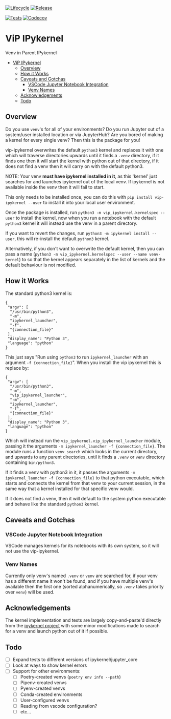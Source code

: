 [![Lifecycle](https://www.repostatus.org/badges/latest/wip.svg)](https://www.repostatus.org/#wip)
[![Release](https://img.shields.io/github/release/robertrosca/vip-ipykernel.svg)](https://github.com/robertrosca/vip-ipykernel/releases/latest)

[![Tests](https://github.com/RobertRosca/vip-ipykernel/workflows/Tests/badge.svg)](https://github.com/RobertRosca/vip-ipykernel/actions?query=workflow%3ATests)
[![Codecov](https://codecov.io/gh/RobertRosca/vip-ipykernel/branch/main/graph/badge.svg)](https://codecov.io/gh/RobertRosca/vip-ipykernel)

# ViP IPykernel

Venv in Parent IPykernel

- [ViP IPykernel](#vip-ipykernel)
  - [Overview](#overview)
  - [How it Works](#how-it-works)
  - [Caveats and Gotchas](#caveats-and-gotchas)
    - [VSCode Jupyter Notebook Integration](#vscode-jupyter-notebook-integration)
    - [Venv Names](#venv-names)
  - [Acknowledgements](#acknowledgements)
  - [Todo](#todo)

## Overview

Do you use `venv`'s for all of your environments? Do you run Jupyter out of a
system/user installed location or via JupyterHub? Are you bored of making a
kernel for every single venv? Then this is the package for you!

vip-ipykernel overwrites the default `python3` kernel and replaces it with one
which will traverse directories upwards until it finds a `.venv` directory, if
it finds one then it will start the kernel with python out of that directory, if
it does not find a venv then it will carry on with the default python3.

NOTE: Your venv **must have ipykernel installed in it**, as this 'kernel' just
searches for and launches ipykernel out of the local venv. If ipykernel is not
available inside the venv then it will fail to start.

This only needs to be installed once, you can do this with `pip install
vip-ipykernel --user` to install it into your local user environment.

Once the package is installed, run `python3 -m vip_ipykernel.kernelspec --user`
to install the kernel, now when you run a notebook with the default `python3`
kernel it will instead use the venv in a parent directory.

If you want to revert the changes, run `python3 -m ipykernel install --user`,
this will re-install the default `python3` kernel.

Alternatively, if you don't want to overwrite the default kernel, then you can
pass a name (`python3 -m vip_ipykernel.kernelspec --user --name venv-kernel`) to
so that the kernel appears separately in the list of kernels and the default
behaviour is not modified.

## How it Works

The standard python3 kernel is:

```
{
 "argv": [
  "/usr/bin/python3",
  "-m",
  "ipykernel_launcher",
  "-f",
  "{connection_file}"
 ],
 "display_name": "Python 3",
 "language": "python"
}
```

This just says "Run using `python3` to run `ipykernel_launcher` with an argument
`-f {connection_file}`". When you install the vip ipykernel this is replace by:

```
{
 "argv": [
  "/usr/bin/python3",
  "-m",
  "vip_ipykernel_launcher",
  "-m",
  "ipykernel_launcher",
  "-f",
  "{connection_file}"
 ],
 "display_name": "Python 3",
 "language": "python"
}
```

Which will instead run the `vip_ipykernel.vip_ipykernel_launcher` module,
passing it the arguments `-m ipykernel_launcher -f {connection_file}`. The
module runs a function `venv_search` which looks in the current directory, and
upwards to any parent directories, until it finds a `.venv` or `venv` directory
containing `bin/python3`.

If it finds a venv with python3 in it, it passes the arguments `-m
ipykernel_launcher -f {connection_file}` to that python executable, which starts
and connects the kernel from that venv to your current session, in the same way
that a kernel installed for that specific venv would.

If it does not find a venv, then it will default to the system python executable
and behave like the standard `python3` kernel.

## Caveats and Gotchas

### VSCode Jupyter Notebook Integration

VSCode manages kernels for its notebooks with its own system, so it will not use
the vip-ipykernel.

### Venv Names

Currently only venv's named `.venv` or `venv` are searched for, if your venv has
a different name it won't be found, and if you have multiple venv's available
then the first one (sorted alphanumerically, so `.venv` takes priority over
`venv`) will be used.

## Acknowledgements

The kernel implementation and tests are largely copy-and-paste'd directly from
the [ipykernel project](https://github.com/ipython/ipykernel) with some minor
modifications made to search for a venv and launch python out of it if possible.

## Todo

- [ ] Expand tests to different versions of ipykernel/jupyter_core
- [ ] Look at ways to show kernel errors
- [ ] Support for other environments:
  - [ ] Poetry-created venvs (`poetry env info --path`)
  - [ ] Pipenv-created venvs
  - [ ] Pyenv-created venvs
  - [ ] Conda-created environments
  - [ ] User-configured venvs
  - [ ] Reading from vscode configuration?
  - [ ] etc...
